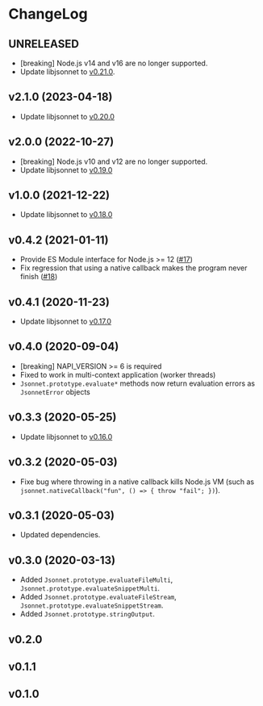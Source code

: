 # ChangeLog

## UNRELEASED
- [breaking] Node.js v14 and v16 are no longer supported.
- Update libjsonnet to [v0.21.0](https://github.com/google/jsonnet/releases/tag/v0.21.0).

## v2.1.0 (2023-04-18)
- Update libjsonnet to [v0.20.0](https://github.com/google/jsonnet/releases/tag/v0.20.0)

## v2.0.0 (2022-10-27)

- [breaking] Node.js v10 and v12 are no longer supported.
- Update libjsonnet to [v0.19.0](https://github.com/google/jsonnet/releases/tag/v0.19.0)

## v1.0.0 (2021-12-22)
- Update libjsonnet to [v0.18.0](https://github.com/google/jsonnet/releases/tag/v0.18.0)

## v0.4.2 (2021-01-11)
- Provide ES Module interface for Node.js >= 12 ([#17](https://github.com/hanazuki/node-jsonnet/issues/17))
- Fix regression that using a native callback makes the program never finish ([#18](https://github.com/hanazuki/node-jsonnet/issues/18))

## v0.4.1 (2020-11-23)
- Update libjsonnet to [v0.17.0](https://github.com/google/jsonnet/releases/tag/v0.17.0)

## v0.4.0 (2020-09-04)
- [breaking] NAPI_VERSION >= 6 is required
- Fixed to work in multi-context application (worker threads)
- `Jsonnet.prototype.evaluate*` methods now return evaluation errors as `JsonnetError` objects

## v0.3.3 (2020-05-25)
- Update libjsonnet to [v0.16.0](https://github.com/google/jsonnet/releases/tag/v0.16.0)

## v0.3.2 (2020-05-03)
- Fixe bug where throwing in a native callback kills Node.js VM (such as `jsonnet.nativeCallback("fun", () => { throw "fail"; })`).

## v0.3.1 (2020-05-03)
- Updated dependencies.

## v0.3.0 (2020-03-13)
- Added `Jsonnet.prototype.evaluateFileMulti`, `Jsonnet.prototype.evaluateSnippetMulti`.
- Added `Jsonnet.prototype.evaluateFileStream`, `Jsonnet.prototype.evaluateSnippetStream`.
- Added `Jsonnet.prototype.stringOutput`.

## v0.2.0

## v0.1.1

## v0.1.0
